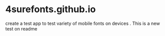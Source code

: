 # 4surefonts.github.io
create a test app to test variety of mobile fonts on devices
. This is a new test on readme
